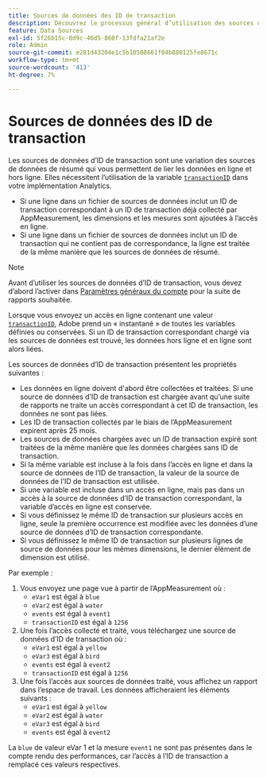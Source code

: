 ```yaml
---
title: Sources de données des ID de transaction
description: Découvrez le processus général d’utilisation des sources de données des ID de transaction.
feature: Data Sources
exl-id: 5f26b15c-8d9c-46d5-860f-13fdfa21af2e
role: Admin
source-git-commit: e281d43204e1c5b10508661f04b880125fe8671c
workflow-type: tm+mt
source-wordcount: '413'
ht-degree: 7%

---
```


# Sources de données des ID de transaction

Les sources de données d’ID de transaction sont une variation des sources de données de résumé qui vous permettent de lier les données en ligne et hors ligne. Elles nécessitent l’utilisation de la variable [`transactionID`](/help/implement/vars/page-vars/transactionid.md) dans votre implémentation Analytics.

* Si une ligne dans un fichier de sources de données inclut un ID de transaction correspondant à un ID de transaction déjà collecté par AppMeasurement, les dimensions et les mesures sont ajoutées à l’accès en ligne.
* Si une ligne dans un fichier de sources de données inclut un ID de transaction qui ne contient pas de correspondance, la ligne est traitée de la même manière que les sources de données de résumé.

>[!NOTE]
>
>Avant d’utiliser les sources de données d’ID de transaction, vous devez d’abord l’activer dans [Paramètres généraux du compte](/help/admin/admin/c-manage-report-suites/c-edit-report-suites/general/general-acct-settings-admin.md) pour la suite de rapports souhaitée.

Lorsque vous envoyez un accès en ligne contenant une valeur [`transactionID`](/help/implement/vars/page-vars/transactionid.md), Adobe prend un « instantané » de toutes les variables définies ou conservées. Si un ID de transaction correspondant chargé via les sources de données est trouvé, les données hors ligne et en ligne sont alors liées.

Les sources de données d’ID de transaction présentent les propriétés suivantes :

* Les données en ligne doivent d&#39;abord être collectées et traitées. Si une source de données d’ID de transaction est chargée avant qu’une suite de rapports ne traite un accès correspondant à cet ID de transaction, les données ne sont pas liées.
* Les ID de transaction collectés par le biais de l’AppMeasurement expirent après 25 mois.
* Les sources de données chargées avec un ID de transaction expiré sont traitées de la même manière que les données chargées sans ID de transaction.
* Si la même variable est incluse à la fois dans l’accès en ligne et dans la source de données de l’ID de transaction, la valeur de la source de données de l’ID de transaction est utilisée.
* Si une variable est incluse dans un accès en ligne, mais pas dans un accès à la source de données d’ID de transaction correspondant, la variable d’accès en ligne est conservée.
* Si vous définissez le même ID de transaction sur plusieurs accès en ligne, seule la première occurrence est modifiée avec les données d’une source de données d’ID de transaction correspondante.
* Si vous définissez le même ID de transaction sur plusieurs lignes de source de données pour les mêmes dimensions, le dernier élément de dimension est utilisé.

Par exemple :

1. Vous envoyez une page vue à partir de l’AppMeasurement où :
   * `eVar1` est égal à `blue`
   * `eVar2` est égal à `water`
   * `events` est égal à `event1`
   * `transactionID` est égal à `1256`
2. Une fois l’accès collecté et traité, vous téléchargez une source de données d’ID de transaction où :
   * `eVar1` est égal à `yellow`
   * `eVar3` est égal à `bird`
   * `events` est égal à `event2`
   * `transactionID` est égal à `1256`
3. Une fois l’accès aux sources de données traité, vous affichez un rapport dans l’espace de travail. Les données afficheraient les éléments suivants :
   * `eVar1` est égal à `yellow`
   * `eVar2` est égal à `water`
   * `eVar3` est égal à `bird`
   * `events` est égal à `event2`

La `blue` de valeur eVar 1 et la mesure `event1` ne sont pas présentes dans le compte rendu des performances, car l’accès à l’ID de transaction a remplacé ces valeurs respectives.

